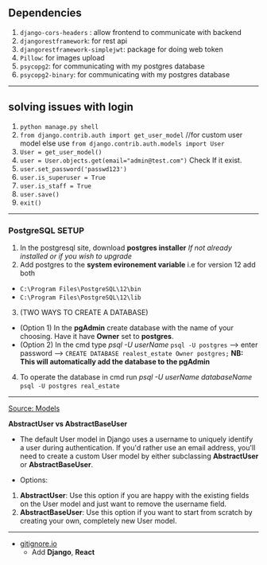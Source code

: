## Dependencies

1. `django-cors-headers` : allow frontend to communicate with backend
2. `djangorestframework`: for rest api
3. `djangorestframework-simplejwt`: package for doing web token
4. `Pillow`: for images upload
5. `psycopg2`: for communicating with my postgres database
6. `psycopg2-binary`: for communicating with my postgres database

---
## solving issues with login
1. ```python manage.py shell```
2. ```from django.contrib.auth import get_user_model``` //for custom user model else use ```from django.contrib.auth.models import User```
3. ```User = get_user_model()```
4. ```user = User.objects.get(email="admin@test.com")``` Check If it exist.
5. ```user.set_password('passwd123')```    
6. ```user.is_superuser = True```
7. ```user.is_staff = True```
8. ```user.save()```
9. ```exit()```
---

### PostgreSQL SETUP

1. In the postgresql site, download **postgres installer** _If not already installed or if you wish to upgrade_
2. Add postgres to the **system evironement variable** i.e for version 12 add both

- `C:\Program Files\PostgreSQL\12\bin`
- `C:\Program Files\PostgreSQL\12\lib`

3. (TWO WAYS TO CREATE A DATABASE)

- (Option 1) In the **pgAdmin** create database with the name of your choosing. Have it have **Owner** set to **postgres**.
- (Option 2) In the cmd type *psql -U userName* `psql -U postgres` --> enter password --> ```CREATE DATABASE realest_estate Owner postgres;``` **NB: This will automatically add the database to the pgAdmin**

4. To operate the database in cmd run *psql -U userName databaseName* ```psql -U postgres real_estate```

---
[Source: Models](https://testdriven.io/blog/django-custom-user-model/)

**AbstractUser vs AbstractBaseUser**
* The default User model in Django uses a username to uniquely identify a user during authentication. If you'd rather use an email address, you'll need to create a custom User model by either subclassing **AbstractUser** or **AbstractBaseUser**.

* Options:

1. **AbstractUser**: Use this option if you are happy with the existing fields on the User model and just want to remove the username field.
2. **AbstractBaseUser**: Use this option if you want to start from scratch by creating your own, completely new User model.

---

* [gitignore.io](https://www.toptal.com/developers/gitignore)
    + Add **Django**, **React**